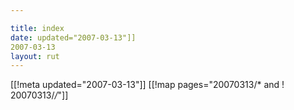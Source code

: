 ```yaml
---

title: index
date: updated="2007-03-13"]]
2007-03-13
layout: rut
---
```


[[!meta updated="2007-03-13"]]
[[!map pages="20070313/* and ! 20070313/*/*"]]
